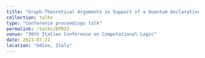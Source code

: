 ```yaml
---
title: "Graph-Theoretical Arguments in Support of a Quantum Declarative Manifesto"
collection: talks
type: "Conference proceedings talk"
permalink: /talks/DPR23
venue: "38th Italian Conference on Computational Logic"
date: 2023-07-21
location: "Udine, Italy"
---
```


